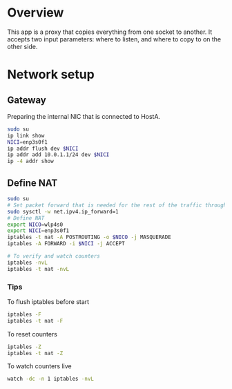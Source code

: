 # Overview

This app is a proxy that copies everything from one socket to another.
It accepts two input parameters: where to listen, and where to copy to on the other side.

# Network setup

## Gateway

Preparing the internal NIC that is connected to HostA.

```bash
sudo su
ip link show
NICI=enp3s0f1
ip addr flush dev $NICI 
ip addr add 10.0.1.1/24 dev $NICI
ip -4 addr show
```

## Define NAT

```bash
sudo su
# Set packet forward that is needed for the rest of the traffic through the gateway
sudo sysctl -w net.ipv4.ip_forward=1
# Define NAT
export NICO=wlp4s0
export NICI=enp3s0f1
iptables -t nat -A POSTROUTING -o $NICO -j MASQUERADE
iptables -A FORWARD -i $NICI -j ACCEPT

# To verify and watch counters
iptables -nvL
iptables -t nat -nvL
```

### Tips

To flush iptables before start

```bash
iptables -F
iptables -t nat -F
```
To reset counters

```bash
iptables -Z
iptables -t nat -Z
```

To watch counters live

```bash
watch -dc -n 1 iptables -nvL
```